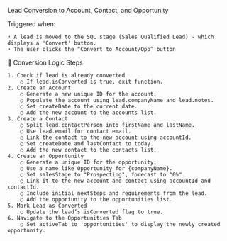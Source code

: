 Lead Conversion to Account, Contact, and Opportunity

Triggered when:

    • A lead is moved to the SQL stage (Sales Qualified Lead) - which displays a 'Convert' button.
    • The user clicks the “Convert to Account/Opp” button



🧠 
Conversion Logic Steps

    1. Check if lead is already converted
        ○ If lead.isConverted is true, exit function.
    2. Create an Account
        ○ Generate a new unique ID for the account.
        ○ Populate the account using lead.companyName and lead.notes.
        ○ Set createDate to the current date.
        ○ Add the new account to the accounts list.
    3. Create a Contact
        ○ Split lead.contactPerson into firstName and lastName.
        ○ Use lead.email for contact email.
        ○ Link the contact to the new account using accountId.
        ○ Set createDate and lastContact to today.
        ○ Add the new contact to the contacts list.
    4. Create an Opportunity
        ○ Generate a unique ID for the opportunity.
        ○ Use a name like Opportunity for {companyName}.
        ○ Set salesStage to "Prospecting", forecast to "0%".
        ○ Link it to the new account and contact using accountId and contactId.
        ○ Include initial nextSteps and requirements from the lead.
        ○ Add the opportunity to the opportunities list.
    5. Mark Lead as Converted
        ○ Update the lead’s isConverted flag to true.
    6. Navigate to the Opportunities Tab
        ○ Set activeTab to 'opportunities' to display the newly created opportunity.

